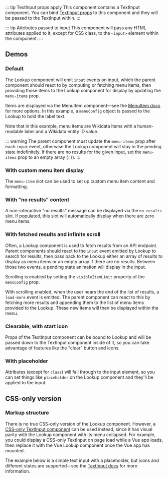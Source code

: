 <script setup>
import LookupDefault from '@/../component-demos/lookup/examples/LookupDefault.vue';
import LookupWithCustomMenuItem from '@/../component-demos/lookup/examples/LookupWithCustomMenuItem.vue';
import LookupNoResults from '@/../component-demos/lookup/examples/LookupNoResults.vue';
import LookupWithFetch from '@/../component-demos/lookup/examples/LookupWithFetch.vue';
import LookupClearableStartIcon from '@/../component-demos/lookup/examples/LookupClearableStartIcon.vue';
import LookupWithPlaceholder from '@/../component-demos/lookup/examples/LookupWithPlaceholder.vue';
</script>

::: tip TextInput props apply
This component contains a TextInput component. You can bind [TextInput props](./text-input.html#usage)
to this component and they will be passed to the TextInput within.
:::

::: tip Attributes passed to input
This component will pass any HTML attributes applied to it, except for CSS class, to the `<input>`
element within the component.
:::

## Demos

### Default

The Lookup component will emit `input` events on input, which the parent component should
react to by computing or fetching menu items, then providing those items to the Lookup component for
display by updating the `menu-items` prop.

Items are displayed via the MenuItem component—see the [MenuItem docs](./menu-item) for more
options. In this example, a `menuConfig` object is passed to the Lookup to bold the label text.

Note that in this example, menu items are Wikidata items with a human-readable label and a Wikidata
entity ID value.

::: warning
The parent component must update the `menu-items` prop after each `input` event, otherwise
the Lookup component will stay in the pending state indefinitely. If there are no results for the
given input, set the `menu-items` prop to an empty array (`[]`).
:::

<cdx-demo-wrapper :force-controls="true">
<template v-slot:demo>
<lookup-default />
</template>
<template v-slot:code>

<<< @/../component-demos/lookup/examples/LookupDefault.vue

</template>
</cdx-demo-wrapper>

### With custom menu item display

The `menu-item` slot can be used to set up custom menu item content and formatting.

<cdx-demo-wrapper>
<template v-slot:demo>
<lookup-with-custom-menu-item />
</template>
<template v-slot:code>

<<< @/../component-demos/lookup/examples/LookupWithCustomMenuItem.vue

</template>
</cdx-demo-wrapper>

### With "no results" content

A non-interactive "no results" message can be displayed via the `no-results` slot. If populated,
this slot will automatically display when there are zero menu items.

<cdx-demo-wrapper>
<template v-slot:demo>
<lookup-no-results />
</template>
<template v-slot:code>

<<< @/../component-demos/lookup/examples/LookupNoResults.vue

</template>
</cdx-demo-wrapper>

### With fetched results and infinite scroll

Often, a Lookup component is used to fetch results from an API endpoint. Parent components should
react to the `input` event emitted by Lookup to search for results, then pass back to the
Lookup either an array of results to display as menu items or an empty array if there are no
results. Between those two events, a pending state animation will display in the input.

Scrolling is enabled by setting the `visibleItemLimit` property of the `menuConfig` prop.

With scrolling enabled, when the user nears the end of the list of results, a `load-more` event is
emitted. The parent component can react to this by fetching more results and appending them to the
list of menu items provided to the Lookup. These new items will then be displayed within the menu.

<cdx-demo-wrapper>
<template v-slot:demo>
<lookup-with-fetch />
</template>
<template v-slot:code>

<<< @/../component-demos/lookup/examples/LookupWithFetch.vue

</template>
</cdx-demo-wrapper>

### Clearable, with start icon

Props of the TextInput component can be bound to Lookup and will be passed down to the TextInput
component inside of it, so you can take advantage of features like the "clear" button and icons.

<cdx-demo-wrapper>
<template v-slot:demo>
<lookup-clearable-start-icon />
</template>
<template v-slot:code>

<<< @/../component-demos/lookup/examples/LookupClearableStartIcon.vue

</template>
</cdx-demo-wrapper>

### With placeholder

Attributes (except for `class`) will fall through to the input element, so you can set things like
`placeholder` on the Lookup component and they'll be applied to the input.

<cdx-demo-wrapper>
<template v-slot:demo>
<lookup-with-placeholder />
</template>
<template v-slot:code>

<<< @/../component-demos/lookup/examples/LookupWithPlaceholder.vue

</template>
</cdx-demo-wrapper>

## CSS-only version

### Markup structure

There is no true CSS-only version of the Lookup component. However, a
[CSS-only TextInput component](./text-input.md#css-only-version) can be used instead, since it has
visual parity with the Lookup component with its menu collapsed. For example, you could display a
CSS-only TextInput on page load while a Vue app loads, then replace it with the Vue Lookup component once the Vue app has mounted.

The example below is a simple text input with a placeholder, but icons and different states are
supported—see the [TextInput docs](./text-input.md#css-only-version) for more information.


<cdx-demo-wrapper>
<template v-slot:demo>
	<div class="cdx-text-input">
		<input class="cdx-text-input__input" type="text" placeholder="Start typing a vegetable name...">
	</div>
</template>
<template v-slot:code>

```html
<!-- Wrapper div. -->
<div class="cdx-text-input">
	<!-- Input element with CSS class and attributes. -->
	<input class="cdx-text-input__input" type="text" placeholder="Start typing a vegetable name...">
</div>
```

</template>
</cdx-demo-wrapper>
